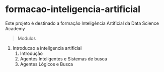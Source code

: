 # formacao-inteligencia-artificial

Este projeto é destinado a formação Inteligência Artificial da Data Science Academy

> Modulos

1. Introducao a inteligencia artificial
   1. Introdução
   2. Agentes Inteligentes e Sistemas de busca
   3. Agentes Lógicos e Busca